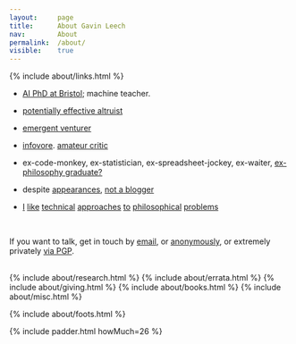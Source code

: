 ```yaml
---
layout: 	page
title: 		About Gavin Leech
nav: 		About
permalink:	/about/
visible:	true
---
```


{%	include about/links.html	%}

<div></div>

<!-- I'm <a class="noline" href="{{ '/cv.pdf' | prepend: site.url }}">Gavin Leech</a>.<br> -->
<!-- https://www.scottaaronson.com/papers/philos.pdf -->
<!--  -->

* <a class="noline" href="{{o}}">AI PhD at Bristol</a>; machine teacher.<br>

<!-- * <a class="noline" href="/researches">researcher</a><br> -->

* <a class="noline" href="{{ea}}">potentially effective altruist</a><br>

* <a class="noline" href="{{tc}}">emergent venturer</a>

* <a class="noline" href="/favs/all">infovore</a>. <a class="noline" href="{{g}}">amateur critic</a><br>

* ex-code-monkey, ex-statistician, ex-spreadsheet-jockey, ex-waiter, <a class="noline" href="/no-philosopher">ex-philosophy graduate?</a><br>

<!-- * <a class="noline" href="{{m}}">analytical storyteller</a> for Metaculus <a href="#fn:18" id="fnref:18">18</a><br> -->
<!-- * I run a group for people struggling at uni<br> -->
<!-- * <a class="noline" href="{{e}}">ESPR instructor</a><br> -->
* despite <a href="{{ea}}">appearances</a>, <a href="/sites">not a blogger</a><br>


* <span><a class="noline" href="/no-philosopher">I</a> <a class="noline" href="{{sittler}}">like</a> <a class="noline" href="{{cs}}">technical</a> <a class="noline" href="{{orseau}}">approaches</a> <a class="noline" href="{{welf}}">to</a> <a class="noline" href="{{shminux}}">philosophical</a> <a class="noline" href="{{comp1}}">problems</a></span>

<div></div>
<br>

<!-- Technically an <a href="{{ea}}">EA blog</a>, though I don't consider this a blog. (Blogging is more <a class="noline" href="/sites">speech</a> than writing.)<br><br> -->
<!--  -->
If you want to talk, get in touch by <a href="mailto:{{ site.email }}">email</a>, or <a href="{{Form}}">anonymously</a>, or extremely privately <a href="{{pgp}}">via PGP</a>.
<br><br>


<!-- <div class="accordion">
	<h3>Good arguments</h3>
	<div>
		{%		include about/arguments.html		%}
	</div>
</div>
 -->

<div class="accordion">	
	<!-- %	include about/now.md	%} -->
	{%	include about/research.html	%}	
	{%	include about/errata.html	%}	
	{%	include about/giving.html	%}	
	{%	include about/books.html	%}	
	{%	include about/misc.html	%}
</div>


{%	include about/foots.html	%}



{%	include padder.html 	howMuch=26	%}
